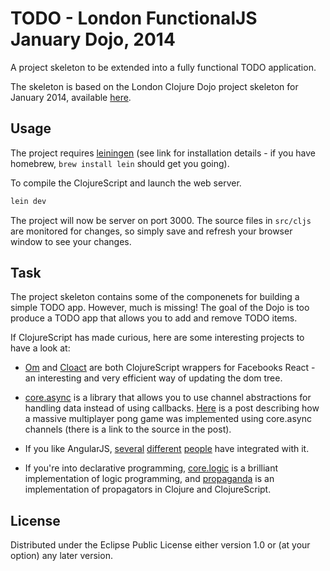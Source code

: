 # TODO - London FunctionalJS January Dojo, 2014

A project skeleton to be extended into a fully functional TODO application.

The skeleton is based on the London Clojure Dojo project skeleton for
January 2014, available
[here](https://github.com/christianblunden/201401ldncljdojo).

## Usage

The project requires [leiningen](http://leiningen.org/) (see link for
installation details - if you have homebrew, `brew install lein` should
get you going).

To compile the ClojureScript and launch the web server.

```bash
lein dev
```

The project will now be server on port 3000. The source files in
`src/cljs` are monitored for changes, so simply save and refresh your
browser window to see your changes.

## Task

The project skeleton contains some of the componenets for building a
simple TODO app. However, much is missing! The goal of the Dojo is too
produce a TODO app that allows you to add and remove TODO items.

If ClojureScript has made curious, here are some interesting projects to
have a look at:

- [Om](http://swannodette.github.io/2013/12/17/the-future-of-javascript-mvcs/)
  and [Cloact](http://holmsand.github.io/cloact/) are both ClojureScript
  wrappers for Facebooks React - an interesting and very efficient way
  of updating the dom tree.

- [core.async](https://github.com/clojure/core.async) is a library that
  allows you to use channel abstractions for handling data instead of
  using
  callbacks. [Here](http://ragnard.github.io/2013/10/01/clojurecup-pong-async.html)
  is a post describing how a massive multiplayer pong game was
  implemented using core.async channels (there is a link to the source
  in the post).

- If you like AngularJS,
  [several](http://keminglabs.com/blog/angular-cljs-weather-app/)
  [different](http://squirrel.pl/blog/2012/11/23/using-angular-js-with-clojurescript/)
  [people](http://www.compoundtheory.com/writing-angularjs-with-clojurescript-and-purnam/)
  have integrated with it.

- If you're into declarative programming,
  [core.logic](https://github.com/clojure/core.logic) is a brilliant
  implementation of logic programming, and
  [propaganda](https://github.com/clojure/core.logic) is an
  implementation of propagators in Clojure and ClojureScript.

## License

Distributed under the Eclipse Public License either version 1.0 or (at
your option) any later version.
